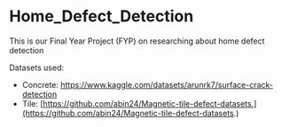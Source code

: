 # Home_Defect_Detection
This is our Final Year Project (FYP) on researching about home defect detection

Datasets used:
- Concrete: https://www.kaggle.com/datasets/arunrk7/surface-crack-detection
- Tile: [https://github.com/abin24/Magnetic-tile-defect-datasets.](https://github.com/abin24/Magnetic-tile-defect-datasets.)
